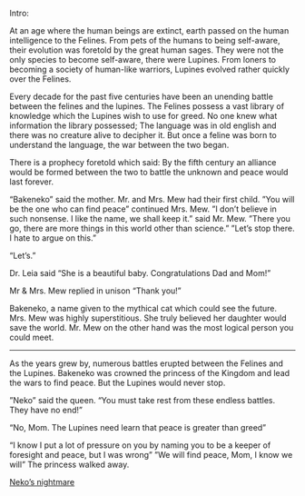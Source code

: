 
Intro:

At an age where the human beings are extinct, earth passed on the human intelligence to the Felines. From pets of the humans to being self-aware, their evolution was foretold by the great human sages. They were not the only species to become self-aware, there were Lupines. 
From loners to becoming a society of human-like warriors, Lupines evolved rather quickly over the Felines. 

Every decade for the past five centuries have been an unending battle between the felines and the lupines. The Felines possess a vast library of knowledge which the Lupines wish to use for greed. No one knew what information the library possessed; The language was in old english and there was no creature alive to decipher it. But once a feline was born to understand the language, the war between the two began.

There is a prophecy foretold which said: By the fifth century an alliance would be formed between the two to battle the unknown and peace would last forever.

“Bakeneko” said the mother. Mr. and Mrs. Mew had their first child. 
”You will be the one who can find peace” continued Mrs. Mew.
”I don’t believe in such nonsense. I like the name, we shall keep it.” said Mr. Mew.
”There you go, there are more things in this world other than science.”
”Let’s stop there. I hate to argue on this.”

“Let’s.”

Dr. Leia said “She is a beautiful baby. Congratulations Dad and Mom!”

Mr & Mrs. Mew replied in unison “Thank you!”

Bakeneko, a name given to the mythical cat which could see the future. Mrs. Mew was highly superstitious. She truly believed her daughter would save the world. Mr. Mew on the other hand was the most logical person you could meet.

---

As the years grew by, numerous battles erupted between the Felines and the Lupines. Bakeneko was crowned the princess of the Kingdom and lead the wars to find peace. But the Lupines would never stop.

”Neko” said the queen. “You must take rest from these endless battles. They have no end!”

“No, Mom. The Lupines need learn that peace is greater than greed”

“I know I put a lot of pressure on you by naming you to be a keeper of foresight and peace, but I was wrong”
”We will find peace, Mom, I know we will”
The princess walked away.

[Neko’s nightmare](Neko%E2%80%99s%20nightmare)